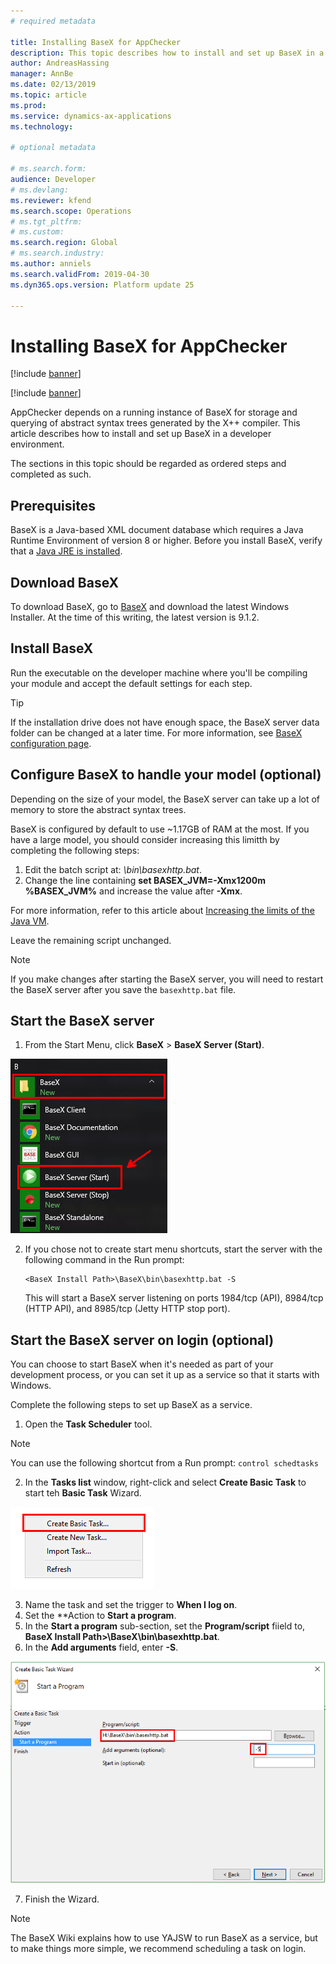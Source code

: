 ```yaml
---
# required metadata

title: Installing BaseX for AppChecker
description: This topic describes how to install and set up BaseX in a developer environment.
author: AndreasHassing
manager: AnnBe
ms.date: 02/13/2019
ms.topic: article
ms.prod: 
ms.service: dynamics-ax-applications
ms.technology: 

# optional metadata

# ms.search.form:  
audience: Developer
# ms.devlang: 
ms.reviewer: kfend
ms.search.scope: Operations
# ms.tgt_pltfrm: 
# ms.custom: 
ms.search.region: Global
# ms.search.industry: 
ms.author: anniels
ms.search.validFrom: 2019-04-30
ms.dyn365.ops.version: Platform update 25

---
```


# Installing BaseX for AppChecker

[!include [banner](../includes/banner.md)]

[!include [banner](../includes/preview-banner.md)]

AppChecker depends on a running instance of BaseX for storage and querying of abstract syntax trees generated by the X++ compiler. This article describes how to install and set up BaseX in a developer environment.

The sections in this topic should be regarded as ordered steps and completed as such.

## Prerequisites

BaseX is a Java-based XML document database which requires a Java Runtime Environment of version 8 or higher. Before you install BaseX, verify that a [Java JRE is installed](https://aka.ms/getjava).

## Download BaseX

To download BaseX, go to [BaseX](http://basex.org/download/) and download the latest Windows Installer. At the time of this writing, the latest version is 9.1.2.

## Install BaseX

Run the executable on the developer machine where you'll be compiling your module and accept the default settings for each step.

> [!TIP]
> If the installation drive does not have enough space, the BaseX server data folder can be changed at a later time. For more information, see [BaseX configuration page](http://docs.basex.org/wiki/Configuration#Database_Directory).

## Configure BaseX to handle your model (optional)

Depending on the size of your model, the BaseX server can take up a lot of memory to store the abstract syntax trees.

BaseX is configured by default to use ~1.17GB of RAM at the most. If you have a large model, you should consider increasing this limitth by completing the following steps:

1. Edit the batch script at: *<BaseX Install Path>\bin\basexhttp.bat*.
2. Change the line containing **set BASEX_JVM=-Xmx1200m %BASEX_JVM%** and increase the value after **-Xmx**. 

  For more information, refer to this article about [Increasing the limits of the Java VM](https://docs.oracle.com/javase/8/docs/technotes/tools/windows/java.html#BABHDABI).

 Leave the remaining script unchanged.

> [!NOTE]
> If you make changes after starting the BaseX server, you will need to restart the BaseX server after you save the `basexhttp.bat` file.

## Start the BaseX server

1. From the Start Menu, click **BaseX** > **BaseX Server (Start)**.

  ![Image of BaseX Server (Start) shortcut](./media/basex-start.png)

2. If you chose not to create start menu shortcuts, start the server with the following command in the Run prompt:

    ```text
    <BaseX Install Path>\BaseX\bin\basexhttp.bat -S
    ```
    
    This will start a BaseX server listening on ports 1984/tcp (API), 8984/tcp (HTTP API), and 8985/tcp (Jetty HTTP stop port).

## Start the BaseX server on login (optional)

You can choose to start BaseX when it's needed as part of your development process, or you can set it up as a service so that it starts with Windows. 

Complete the following steps to set up BaseX as a service.

1. Open the **Task Scheduler** tool. 

  > [!NOTE]
  > You can use the following shortcut from a Run prompt: `control schedtasks`

2. In the **Tasks list** window, right-click and select **Create Basic Task** to start teh **Basic Task** Wizard.

  ![Image of the Task context menu, highlighting the "Create Basic Task..." button](./media/tasksched-create-basic-task.png)

3. Name the task and set the trigger to **When I log on**.
4. Set the **Action to **Start a program**.
5. In the **Start a program** sub-section, set the **Program/script** fiield to, **BaseX Install Path>\BaseX\bin\basexhttp.bat**.
6. In the **Add arguments** field, enter **-S**.

  ![Image of the Basic Task Wizard with arguments set to start "basexhttp.bat -S"](./media/tasksched-start-basex-http-server.png)

7. Finish the Wizard.

> [!NOTE]
> The BaseX Wiki explains how to use YAJSW to run BaseX as a service, but to make things more simple, we recommend scheduling a task on login.

